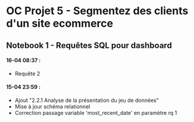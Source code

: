 # OC Projet 5 - Segmentez des clients d'un site ecommerce  
## Notebook 1 - Requêtes SQL pour dashboard  


#### 16-04 08:37 :
* Requête 2

#### 15-04 23:59 :  
* Ajout "2.2.1 Analyse de la présentation du jeu de données"  
* Mise à jour schéma relationnel
* Correction passage variable 'most_recent_date' en paramètre rq 1  


